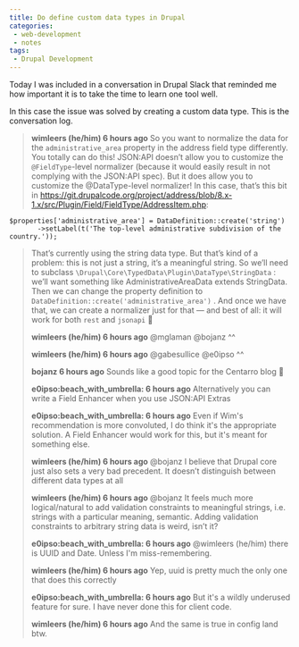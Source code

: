 ```yaml
---
title: Do define custom data types in Drupal
categories:
 - web-development
 - notes
tags:
 - Drupal Development
---
```

Today I was included in a conversation in Drupal Slack that reminded me how
important it is to take the time to learn one tool well.

In this case the issue was solved by creating a custom data type. This is the conversation log.
<!-- more -->
> **wimleers (he/him)  6 hours ago**
> So you want to normalize the data for the `administrative_area` property in the address field type differently.
> You totally can do this!
> JSON:API doesn’t allow you to customize the `@FieldType`-level normalizer (because it would easily result in not complying with the JSON:API spec). But it does allow you to customize the @DataType-level normalizer!
> In this case, that’s this bit in https://git.drupalcode.org/project/address/blob/8.x-1.x/src/Plugin/Field/FieldType/AddressItem.php:

```
$properties['administrative_area'] = DataDefinition::create('string')
       ->setLabel(t('The top-level administrative subdivision of the country.'));
```

> That’s currently using the string data type.
> But that’s kind of a problem: this is not just a string, it’s a meaningful string. So we’ll need to subclass `\Drupal\Core\TypedData\Plugin\DataType\StringData` : we’ll want something like AdministrativeAreaData extends StringData.
> Then we can change the property definition to `DataDefinition::create('administrative_area')` . And once we have that, we can create a normalizer just for that — and best of all: it will work for both `rest` and `jsonapi` :slightly_smiling_face:
>
> **wimleers (he/him)  6 hours ago**
> @mglaman @bojanz ^^
>
> **wimleers (he/him)  6 hours ago**
> @gabesullice @e0ipso ^^
>
> **bojanz  6 hours ago**
> Sounds like a good topic for the Centarro blog :slightly_smiling_face:
>
> **e0ipso:beach_with_umbrella:  6 hours ago**
> Alternatively you can write a Field Enhancer when you use JSON:API Extras
>
> **e0ipso:beach_with_umbrella:  6 hours ago**
> Even if Wim's recommendation is more convoluted, I do think it's the appropriate solution. A Field Enhancer would work for this, but it's meant for something else.
>
> **wimleers (he/him)  6 hours ago**
> @bojanz I believe that Drupal core just also sets a very bad precedent. It doesn’t distinguish between different data types at all
>
> **wimleers (he/him)  6 hours ago**
> @bojanz It feels much more logical/natural to add validation constraints to meaningful strings, i.e. strings with a particular meaning, semantic. Adding validation constraints to arbitrary string data is weird, isn’t it?
>
> **e0ipso:beach_with_umbrella:  6 hours ago**
> @wimleers (he/him) there is UUID and Date. Unless I'm miss-remembering.
>
> **wimleers (he/him)  6 hours ago**
> Yep, uuid is pretty much the only one that does this correctly
>
> **e0ipso:beach_with_umbrella:  6 hours ago**
> But it's a wildly underused feature for sure. I have never done this for client code.
>
> **wimleers (he/him)  6 hours ago**
> And the same is true in config land btw.

